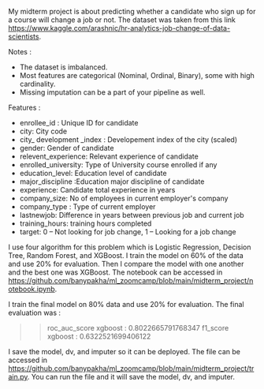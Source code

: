 My midterm project is about predicting whether a candidate who sign up for a course will change a job or not. The dataset was taken from this link https://www.kaggle.com/arashnic/hr-analytics-job-change-of-data-scientists.

Notes : 
- The dataset is imbalanced.
- Most features are categorical (Nominal, Ordinal, Binary), some with high cardinality.
- Missing imputation can be a part of your pipeline as well.

Features : 
  - enrollee_id : Unique ID for candidate
  - city: City code
  - city_ development _index : Developement index of the city (scaled)
  - gender: Gender of candidate
  - relevent_experience: Relevant experience of candidate
  - enrolled_university: Type of University course enrolled if any
  - education_level: Education level of candidate
  - major_discipline :Education major discipline of candidate
  - experience: Candidate total experience in years
  - company_size: No of employees in current employer's company
  - company_type : Type of current employer
  - lastnewjob: Difference in years between previous job and current job
  - training_hours: training hours completed
  - target: 0 – Not looking for job change, 1 – Looking for a job change

I use four algorithm for this problem which is Logistic Regression, Decision Tree, Random Forest, and XGBoost. I train the model on 60% of the data and use 20% for evaluation. Then I compare the model with one another and the best one was XGBoost. The notebook can be accessed in https://github.com/banypakha/ml_zoomcamp/blob/main/midterm_project/notebook.ipynb. 

I train the final model on 80% data and use 20% for evaluation. The final evaluation was : 
>>roc_auc_score xgboost :  0.8022665791768347
>>f1_score xgboost :  0.6322521699406122

I save the model, dv, and imputer so it can be deployed. The file can be accessed in https://github.com/banypakha/ml_zoomcamp/blob/main/midterm_project/train.py. You can run the file and it will save the model, dv, and imputer.

